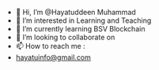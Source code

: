 - 👋 Hi, I’m @Hayatuddeen Muhammad
- 👀 I’m interested in Learning and Teaching
- 🌱 I’m currently learning BSV Blockchain
- 💞️ I’m looking to collaborate on 
- 📫 How to reach me : 
- hayatuinfo@gmail.com
<!---
Hayatuinfo/Hayatuinfo is a ✨ special ✨ repository because its `README.md` (this file) appears on your GitHub profile.
You can click the Preview link to take a look at your changes.
--->
